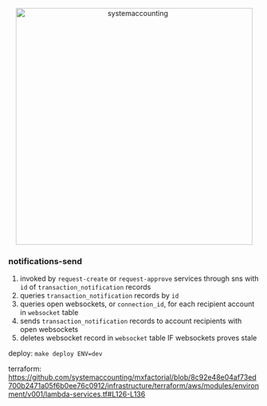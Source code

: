 <p align="center">
  <img width="475" alt="systemaccounting" src="https://user-images.githubusercontent.com/12200465/37568924-06f05d08-2a99-11e8-8891-60f373b33421.png">
</p>

### notifications-send

1. invoked by `request-create` or `request-approve` services through sns with `id` of `transaction_notification` records
1. queries `transaction_notification` records by `id`
1. queries open websockets, or `connection_id`, for each recipient account in `websocket` table
1. sends `transaction_notification` records to account recipients with open websockets
1. deletes websocket record in `websocket` table IF websockets proves stale

deploy: `make deploy ENV=dev`

terraform: https://github.com/systemaccounting/mxfactorial/blob/8c92e48e04af73ed700b2471a05f6b0ee76c0912/infrastructure/terraform/aws/modules/environment/v001/lambda-services.tf#L126-L136